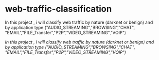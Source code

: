 # web-traffic-classification
In this project , i will classify web traffic by nature (darknet or benign) and by application type ("AUDIO_STREAMING","BROWSING","CHAT",
"EMAIL","FILE_Transfer","P2P","VIDEO_STREAMING","VOIP")

$\textit{In this project , i will classify web traffic by nature (darknet or benign) and by application type ("AUDIO_STREAMING","BROWSING","CHAT",
"EMAIL","FILE_Transfer","P2P","VIDEO_STREAMING","VOIP")}$

